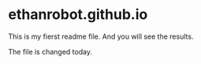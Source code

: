 # ethanrobot.github.io

This is my fierst readme file. And you will see the results.

The file is changed today.
